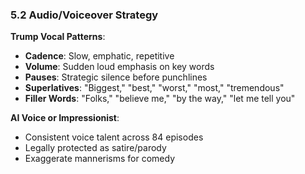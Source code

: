 ### 5.2 Audio/Voiceover Strategy

**Trump Vocal Patterns**:

- **Cadence**: Slow, emphatic, repetitive
- **Volume**: Sudden loud emphasis on key words
- **Pauses**: Strategic silence before punchlines
- **Superlatives**: "Biggest," "best," "worst," "most," "tremendous"
- **Filler Words**: "Folks," "believe me," "by the way," "let me tell you"

**AI Voice or Impressionist**:

- Consistent voice talent across 84 episodes
- Legally protected as satire/parody
- Exaggerate mannerisms for comedy
